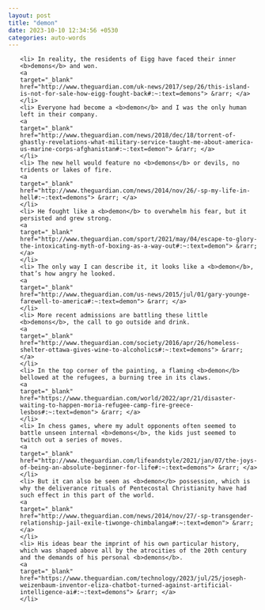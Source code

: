 ```yaml
---
layout: post
title: "demon"
date: 2023-10-10 12:34:56 +0530
categories: auto-words
---
```

<ol>

    <li> In reality, the residents of Eigg have faced their inner <b>demons</b> and won.
    <a 
    target="_blank" 
    href="http://www.theguardian.com/uk-news/2017/sep/26/this-island-is-not-for-sale-how-eigg-fought-back#:~:text=demons"> &rarr; </a>
    </li>
    <li> Everyone had become a <b>demon</b> and I was the only human left in their company.
    <a 
    target="_blank" 
    href="http://www.theguardian.com/news/2018/dec/18/torrent-of-ghastly-revelations-what-military-service-taught-me-about-america-us-marine-corps-afghanistan#:~:text=demon"> &rarr; </a>
    </li>
    <li> The new hell would feature no <b>demons</b> or devils, no tridents or lakes of fire.
    <a 
    target="_blank" 
    href="http://www.theguardian.com/news/2014/nov/26/-sp-my-life-in-hell#:~:text=demons"> &rarr; </a>
    </li>
    <li> He fought like a <b>demon</b> to overwhelm his fear, but it persisted and grew strong.
    <a 
    target="_blank" 
    href="http://www.theguardian.com/sport/2021/may/04/escape-to-glory-the-intoxicating-myth-of-boxing-as-a-way-out#:~:text=demon"> &rarr; </a>
    </li>
    <li> The only way I can describe it, it looks like a <b>demon</b>, that’s how angry he looked.
    <a 
    target="_blank" 
    href="http://www.theguardian.com/us-news/2015/jul/01/gary-younge-farewell-to-america#:~:text=demon"> &rarr; </a>
    </li>
    <li> More recent admissions are battling these little <b>demons</b>, the call to go outside and drink.
    <a 
    target="_blank" 
    href="http://www.theguardian.com/society/2016/apr/26/homeless-shelter-ottawa-gives-wine-to-alcoholics#:~:text=demons"> &rarr; </a>
    </li>
    <li> In the top corner of the painting, a flaming <b>demon</b> bellowed at the refugees, a burning tree in its claws.
    <a 
    target="_blank" 
    href="https://www.theguardian.com/world/2022/apr/21/disaster-waiting-to-happen-moria-refugee-camp-fire-greece-lesbos#:~:text=demon"> &rarr; </a>
    </li>
    <li> In chess games, where my adult opponents often seemed to battle unseen internal <b>demons</b>, the kids just seemed to twitch out a series of moves.
    <a 
    target="_blank" 
    href="http://www.theguardian.com/lifeandstyle/2021/jan/07/the-joys-of-being-an-absolute-beginner-for-life#:~:text=demons"> &rarr; </a>
    </li>
    <li> But it can also be seen as <b>demon</b> possession, which is why the deliverance rituals of Pentecostal Christianity have had such effect in this part of the world.
    <a 
    target="_blank" 
    href="http://www.theguardian.com/news/2014/nov/27/-sp-transgender-relationship-jail-exile-tiwonge-chimbalanga#:~:text=demon"> &rarr; </a>
    </li>
    <li> His ideas bear the imprint of his own particular history, which was shaped above all by the atrocities of the 20th century and the demands of his personal <b>demons</b>.
    <a 
    target="_blank" 
    href="https://www.theguardian.com/technology/2023/jul/25/joseph-weizenbaum-inventor-eliza-chatbot-turned-against-artificial-intelligence-ai#:~:text=demons"> &rarr; </a>
    </li>